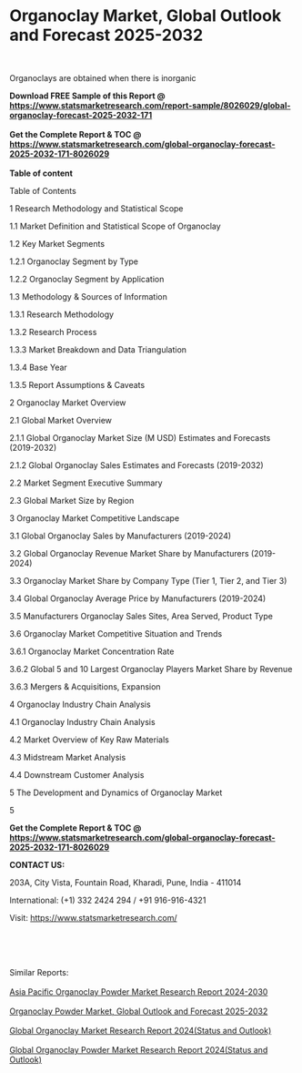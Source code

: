 <h1>Organoclay Market, Global Outlook and Forecast 2025-2032</h1><br/><p>
 
 Organoclays are obtained when there is inorganic</p><div><b>Download FREE Sample of this Report @ <a href="https://www.statsmarketresearch.com/download-free-sample/8026029/global-organoclay-forecast-2025-2032-171">https://www.statsmarketresearch.com/report-sample/8026029/global-organoclay-forecast-2025-2032-171</a></b></div><br><div><b>Get the Complete Report & TOC @ <a href="https://www.statsmarketresearch.com/global-organoclay-forecast-2025-2032-171-8026029">https://www.statsmarketresearch.com/global-organoclay-forecast-2025-2032-171-8026029</a></b></div><br><b>Table of content</b><p>Table of Contents<br />
 
 1 Research Methodology and Statistical Scope<br />
 
 1.1 Market Definition and Statistical Scope of Organoclay<br />
 
 1.2 Key Market Segments<br />
 
 1.2.1 Organoclay Segment by Type<br />
 
 1.2.2 Organoclay Segment by Application<br />
 
 1.3 Methodology & Sources of Information<br />
 
 1.3.1 Research Methodology<br />
 
 1.3.2 Research Process<br />
 
 1.3.3 Market Breakdown and Data Triangulation<br />
 
 1.3.4 Base Year<br />
 
 1.3.5 Report Assumptions & Caveats<br />
 
 2 Organoclay Market Overview<br />
 
 2.1 Global Market Overview<br />
 
 2.1.1 Global Organoclay Market Size (M USD) Estimates and Forecasts (2019-2032)<br />
 
 2.1.2 Global Organoclay Sales Estimates and Forecasts (2019-2032)<br />
 
 2.2 Market Segment Executive Summary<br />
 
 2.3 Global Market Size by Region<br />
 
 3 Organoclay Market Competitive Landscape<br />
 
 3.1 Global Organoclay Sales by Manufacturers (2019-2024)<br />
 
 3.2 Global Organoclay Revenue Market Share by Manufacturers (2019-2024)<br />
 
 3.3 Organoclay Market Share by Company Type (Tier 1, Tier 2, and Tier 3)<br />
 
 3.4 Global Organoclay Average Price by Manufacturers (2019-2024)<br />
 
 3.5 Manufacturers Organoclay Sales Sites, Area Served, Product Type<br />
 
 3.6 Organoclay Market Competitive Situation and Trends<br />
 
 3.6.1 Organoclay Market Concentration Rate<br />
 
 3.6.2 Global 5 and 10 Largest Organoclay Players Market Share by Revenue<br />
 
 3.6.3 Mergers & Acquisitions, Expansion<br />
 
 4 Organoclay Industry Chain Analysis<br />
 
 4.1 Organoclay Industry Chain Analysis<br />
 
 4.2 Market Overview of Key Raw Materials<br />
 
 4.3 Midstream Market Analysis<br />
 
 4.4 Downstream Customer Analysis<br />
 
 5 The Development and Dynamics of Organoclay Market <br />
 
 5<br><div><b>Get the Complete Report & TOC @ <a href="https://www.statsmarketresearch.com/global-organoclay-forecast-2025-2032-171-8026029">https://www.statsmarketresearch.com/global-organoclay-forecast-2025-2032-171-8026029</a></b></div></p>
 
 <b>CONTACT US:</b><br>
 
 203A, City Vista, Fountain Road, Kharadi, Pune, India - 411014 <br>
 
 International: (+1) 332 2424 294 / +91 916-916-4321<br>
 
 Visit: <a href="https://www.statsmarketresearch.com/">https://www.statsmarketresearch.com/</a>
 
 <br>
 
 <br><br>Similar Reports: <br><br><a href="https://www.statsmarketresearch.com/asia-pacific-organoclay-powder-2024-2030-153-8015693">Asia Pacific Organoclay Powder Market Research Report 2024-2030</a><br><br><a href="https://www.statsmarketresearch.com/global-organoclay-powder-forecast-2025-2032-940-8026030">Organoclay Powder Market, Global Outlook and Forecast 2025-2032</a><br><br><a href="https://www.statsmarketresearch.com/global-organoclay-2024-728-7909815">Global Organoclay Market Research Report 2024(Status and Outlook)</a><br><br><a href="https://www.statsmarketresearch.com/global-organoclay-powder-2024-509-7893976">Global Organoclay Powder Market Research Report 2024(Status and Outlook)</a><br><br>